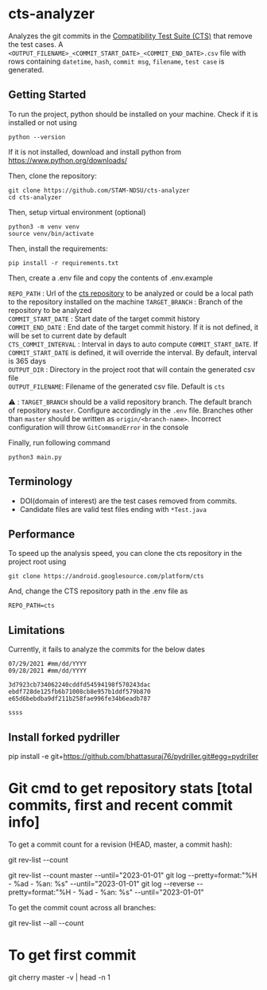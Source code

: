 # cts-analyzer

Analyzes the git commits in the [Compatibility Test Suite (CTS)](https://source.android.com/docs/compatibility/cts) that remove the test cases.
A `<OUTPUT_FILENAME>_<COMMIT_START_DATE>_<COMMIT_END_DATE>.csv` file with rows containing `datetime`, `hash`, `commit msg`, `filename`, `test case`
is generated.

## Getting Started

To run the project, python should be installed on your machine.
Check if it is installed or not using

```
python --version
```

If it is not installed, download and install python from https://www.python.org/downloads/

Then, clone the repository:

```
git clone https://github.com/STAM-NDSU/cts-analyzer
cd cts-analyzer
```

Then, setup virtual environment (optional)

```
python3 -m venv venv
source venv/bin/activate
```

Then, install the requirements:

```
pip install -r requirements.txt
```

Then, create a .env file and copy the contents of .env.example

`REPO_PATH` : Url of the [cts repository](https://android.googlesource.com/platform/cts) to be analyzed or could be a local path to the repository installed on the machine
`TARGET_BRANCH` : Branch of the repository to be analyzed  
`COMMIT_START_DATE` : Start date of the target commit history  
`COMMIT_END_DATE` : End date of the target commit history. If it is not defined, it will be set to current date by default  
`CTS_COMMIT_INTERVAL` : Interval in days to auto compute `COMMIT_START_DATE`. If `COMMIT_START_DATE` is defined, it will override the interval. By default, interval is 365 days  
`OUTPUT_DIR` : Directory in the project root that will contain the generated csv file  
`OUTPUT_FILENAME`: Filename of the generated csv file. Default is `cts`

:warning: : `TARGET_BRANCH` should be a valid repository branch. The default branch of repository `master`. Configure accordingly in the `.env` file. Branches other than `master` should be written as `origin/<branch-name>`. Incorrect configuration will throw `GitCommandError` in the console

Finally, run following command

```
python3 main.py
```

## Terminology

- DOI(domain of interest) are the test cases removed from commits.
- Candidate files are valid test files ending with `*Test.java`

## Performance

To speed up the analysis speed, you can clone the cts repository in the project root using

```
git clone https://android.googlesource.com/platform/cts
```

And, change the CTS repository path in the .env file as

```
REPO_PATH=cts
```

## Limitations

Currently, it fails to analyze the commits for the below dates

```
07/29/2021 #mm/dd/YYYY
09/28/2021 #mm/dd/YYYY

3d7923cb734062240cddfd54594198f570243dac
ebdf728de125fb6b71008cb8e957b1ddf579b870
e65d6bebdba9df211b258fae996fe34b6eadb787

ssss
```

## Install forked pydriller

pip install -e git+https://github.com/bhattasuraj76/pydriller.git#egg=pydriller

# Git cmd to get repository stats [total commits, first and recent commit info]

To get a commit count for a revision (HEAD, master, a commit hash):

git rev-list --count <revision>

git rev-list --count master --until="2023-01-01"
git log --pretty=format:"%H - %ad - %an: %s" --until="2023-01-01"
git log --reverse --pretty=format:"%H - %ad - %an: %s" --until="2023-01-01"

To get the commit count across all branches:

git rev-list --all --count

# To get first commit

git cherry master -v | head -n 1
